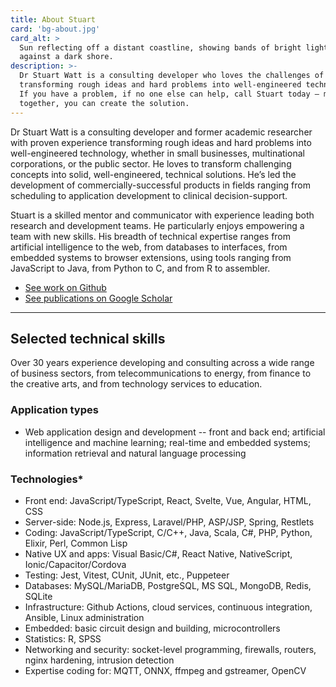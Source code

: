 ```yaml
---
title: About Stuart
card: 'bg-about.jpg'
card_alt: >
  Sun reflecting off a distant coastline, showing bands of bright light 
  against a dark shore.
description: >-
  Dr Stuart Watt is a consulting developer who loves the challenges of
  transforming rough ideas and hard problems into well-engineered technology. 
  If you have a problem, if no one else can help, call Stuart today — maybe 
  together, you can create the solution.
---
```


Dr Stuart Watt is a consulting developer and former academic researcher with
proven experience transforming rough ideas and hard problems into
well-engineered technology, whether in small businesses, multinational
corporations, or the public sector. He loves to transform challenging concepts
into solid, well-engineered, technical solutions. He’s led the development of
commercially-successful products in fields ranging from scheduling to
application development to clinical decision-support.

Stuart is a skilled mentor and communicator with experience leading both
research and development teams. He particularly enjoys empowering a team with
new skills. His breadth of technical expertise ranges from artificial
intelligence to the web, from databases to interfaces, from embedded systems to
browser extensions, using tools ranging from JavaScript to Java, from Python to
C, and from R to assembler.

* [See work on Github](https://github.com/morungos)
* [See publications on Google Scholar](https://scholar.google.com/citations?user=WDMjFKEAAAAJ&hl=en)

---

## Selected technical skills

Over 30 years experience developing and consulting across a wide range of
business sectors, from telecommunications to energy, from finance to the
creative arts, and from technology services to education.

### Application types

* Web application design and development -- front and back end; artificial
  intelligence and machine learning; real-time and embedded systems; information
  retrieval and natural language processing

### Technologies*

* Front end: JavaScript/TypeScript, React, Svelte, Vue, Angular, HTML, CSS
* Server-side: Node.js, Express, Laravel/PHP, ASP/JSP, Spring, Restlets
* Coding: JavaScript/TypeScript, C/C++, Java, Scala, C#, PHP, Python, Elixir, Perl, Common Lisp
* Native UX and apps: Visual Basic/C#, React Native, NativeScript,
  Ionic/Capacitor/Cordova
* Testing: Jest, Vitest, CUnit, JUnit, etc., Puppeteer
* Databases: MySQL/MariaDB, PostgreSQL, MS SQL, MongoDB, Redis, SQLite
* Infrastructure: Github Actions, cloud services, continuous
  integration, Ansible, Linux administration
* Embedded: basic circuit design and building, microcontrollers
* Statistics: R, SPSS
* Networking and security: socket-level programming, firewalls, routers, nginx
  hardening, intrusion detection
* Expertise coding for: MQTT, ONNX, ffmpeg and gstreamer, OpenCV
